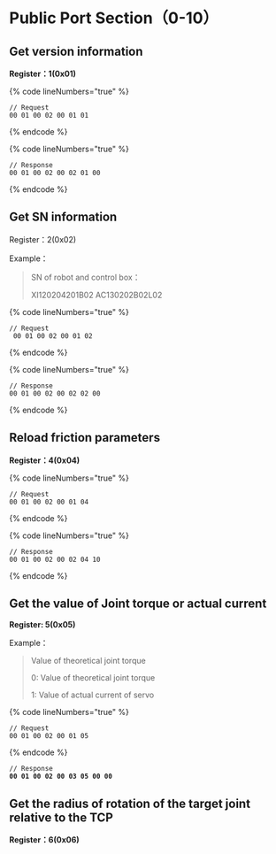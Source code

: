 # Public Port Section（0-10）

## Get version information

**Register：1(0x01)**

{% code lineNumbers="true" %}
```
// Request
00 01 00 02 00 01 01 
```
{% endcode %}

{% code lineNumbers="true" %}
```
// Response
00 01 00 02 00 02 01 00 
```
{% endcode %}



## Get SN information

Register：2(0x02)

Example：

> SN of robot and control box：
>
> XI120204201B02 AC130202B02L02

{% code lineNumbers="true" %}
```
// Request
 00 01 00 02 00 01 02
```
{% endcode %}

{% code lineNumbers="true" %}
```
// Response
00 01 00 02 00 02 02 00 
```
{% endcode %}



## Reload friction parameters

**Register：4(0x04)**

{% code lineNumbers="true" %}
```
// Request
00 01 00 02 00 01 04 
```
{% endcode %}

{% code lineNumbers="true" %}
```
// Response
00 01 00 02 00 02 04 10 
```
{% endcode %}



## Get the value of Joint torque or actual current

**Register: 5(0x05)**

Example：

> Value of theoretical joint torque
>
> 0: Value of theoretical joint torque
>
> 1: Value of actual current of servo

{% code lineNumbers="true" %}
```
// Request
00 01 00 02 00 01 05
```
{% endcode %}

<pre data-line-numbers><code>// Response
<strong>00 01 00 02 00 03 05 00 00
</strong></code></pre>



## Get the radius of rotation of the target joint relative to the TCP

**Register：6(0x06)**























